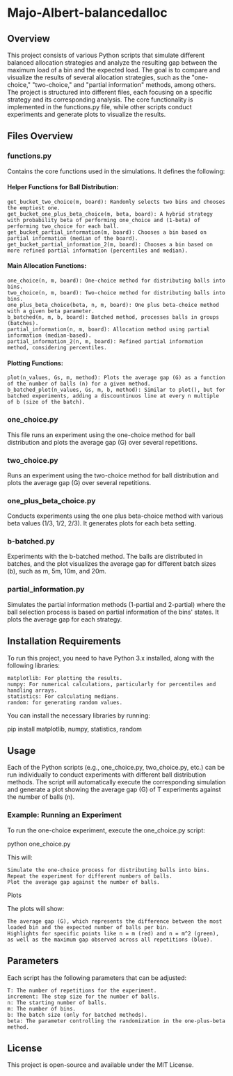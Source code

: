 # Majo-Albert-balancedalloc
## Overview

This project consists of various Python scripts that simulate different balanced allocation strategies and analyze the resulting gap between the maximum load of a bin and the expected load. The goal is to compare and visualize the results of several allocation strategies, such as the "one-choice," "two-choice," and "partial information" methods, among others. The project is structured into different files, each focusing on a specific strategy and its corresponding analysis. The core functionality is implemented in the functions.py file, while other scripts conduct experiments and generate plots to visualize the results.

## Files Overview
### functions.py

Contains the core functions used in the simulations. It defines the following:

#### Helper Functions for Ball Distribution:
    get_bucket_two_choice(m, board): Randomly selects two bins and chooses the emptiest one.
    get_bucket_one_plus_beta_choice(m, beta, board): A hybrid strategy with probability beta of performing one_choice and (1-beta) of performing two_choice for each ball.
    get_bucket_partial_information(m, board): Chooses a bin based on partial information (median of the board).
    get_bucket_partial_information_2(m, board): Chooses a bin based on more refined partial information (percentiles and median).

#### Main Allocation Functions:
    one_choice(n, m, board): One-choice method for distributing balls into bins.
    two_choice(n, m, board): Two-choice method for distributing balls into bins.
    one_plus_beta_choice(beta, n, m, board): One plus beta-choice method with a given beta parameter.
    b_batched(n, m, b, board): Batched method, processes balls in groups (batches).
    partial_information(n, m, board): Allocation method using partial information (median-based).
    partial_information_2(n, m, board): Refined partial information method, considering percentiles.

#### Plotting Functions:
    plot(n_values, Gs, m, method): Plots the average gap (G) as a function of the number of balls (n) for a given method.
    b_batched_plot(n_values, Gs, m, b, method): Similar to plot(), but for batched experiments, adding a discountinuos line at every n multiple of b (size of the batch).

### one_choice.py

This file runs an experiment using the one-choice method for ball distribution and plots the average gap (G) over several repetitions.
### two_choice.py

Runs an experiment using the two-choice method for ball distribution and plots the average gap (G) over several repetitions.
### one_plus_beta_choice.py

Conducts experiments using the one plus beta-choice method with various beta values (1/3, 1/2, 2/3). It generates plots for each beta setting.
### b-batched.py

Experiments with the b-batched method. The balls are distributed in batches, and the plot visualizes the average gap for different batch sizes (b), such as m, 5m, 10m, and 20m.
### partial_information.py

Simulates the partial information methods (1-partial and 2-partial) where the ball selection process is based on partial information of the bins' states. It plots the average gap for each strategy.
## Installation Requirements

To run this project, you need to have Python 3.x installed, along with the following libraries:

    matplotlib: For plotting the results.
    numpy: For numerical calculations, particularly for percentiles and handling arrays.
    statistics: For calculating medians.
    random: for generating random values.

You can install the necessary libraries by running:

pip install matplotlib, numpy, statistics, random

## Usage

Each of the Python scripts (e.g., one_choice.py, two_choice.py, etc.) can be run individually to conduct experiments with different ball distribution methods. The script will automatically execute the corresponding simulation and generate a plot showing the average gap (G) of T experiments against the number of balls (n).
### Example: Running an Experiment

To run the one-choice experiment, execute the one_choice.py script:

python one_choice.py

This will:

    Simulate the one-choice process for distributing balls into bins.
    Repeat the experiment for different numbers of balls.
    Plot the average gap against the number of balls.

Plots

The plots will show:

    The average gap (G), which represents the difference between the most loaded bin and the expected number of balls per bin.
    Highlights for specific points like n = m (red) and n = m^2 (green), as well as the maximum gap observed across all repetitions (blue).

## Parameters

Each script has the following parameters that can be adjusted:

    T: The number of repetitions for the experiment.
    increment: The step size for the number of balls.
    n: The starting number of balls.
    m: The number of bins.
    b: The batch size (only for batched methods).
    beta: The parameter controlling the randomization in the one-plus-beta method.


## License

This project is open-source and available under the MIT License.


